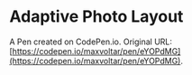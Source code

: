 # Adaptive Photo Layout

A Pen created on CodePen.io. Original URL: [https://codepen.io/maxvoltar/pen/eYOPdMG](https://codepen.io/maxvoltar/pen/eYOPdMG).


